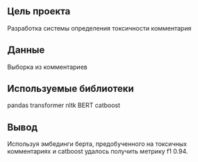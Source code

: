 ## Цель проекта
Разработка системы определения токсичности комментария

## Данные
Выборка из комментариев

## Используемые библиотеки
pandas transformer nltk BERT catboost

## Вывод
Используя эмбединги берта, предобученного на токсичных комментариях и catboost удалось получить метрику f1 0.94.